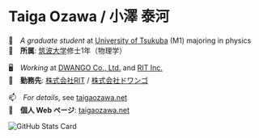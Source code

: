 # Taiga Ozawa / 小澤 泰河

🌱　*A graduate student* at [University of Tsukuba](https://www.tsukuba.ac.jp/) (M1) majoring in physics<br>
🔭　**所属**: [筑波大学](https://www.tsukuba.ac.jp/en)修士1年（物理学）

🖥　*Working* at [DWANGO Co., Ltd.](https://dwango.co.jp/english) and [RIT Inc.](https://rit-inc.co.jp)<br>
💬　**勤務先**: [株式会社RIT](https://rit-inc.co.jp) / [株式会社ドワンゴ](https://dwango.co.jp)

📫　*For details*, see [taigaozawa.net](https://taigaozawa.net)<br>
👀　**個人 Web ページ**: [taigaozawa.net](https://taigaozawa.net)

![GitHub Stats Card](https://github-readme-stats.vercel.app/api?username=taigaozawa&theme=cobalt)

<!--
**taigaozawa/taigaozawa** is a ✨ _special_ ✨ repository because its `README.md` (this file) appears on your GitHub profile.

Here are some ideas to get you started:

- 🔭 I’m currently working on ...
- 🌱 I’m currently learning ...
- 👯 I’m looking to collaborate on ...
- 🤔 I’m looking for help with ...
- 💬 Ask me about ...
- 📫 How to reach me: ...
- 😄 Pronouns: ...
- ⚡ Fun fact: ...
-->
